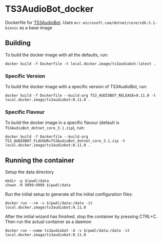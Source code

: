 # TS3AudioBot_docker

Dockerfile for [TS3AudioBot](https://github.com/Splamy/TS3AudioBot). Uses `mcr.microsoft.com/dotnet/core/sdk:3.1-bionic` as a base image

## Building

To build the docker image with all the defaults, run:

```
docker build -f Dockerfile -t local.docker.image/ts3audiobot:latest .
```

### Specific Version

To build the docker image with a specific version of TS3AudioBot, run:

```
docker build -f Dockerfile --build-arg TS3_AUDIOBOT_RELEASE=0.11.0 -t local.docker.image/ts3audiobot:0.11.0 .
```

### Specific Flavour

To build the docker image in a specific flavour (default is `TS3AudioBot_dotnet_core_3.1.zip`), run:

```
docker build -f Dockerfile --build-arg TS3_AUDIOBOT_FLAVOUR=TS3AudioBot_dotnet_core_3.1.zip -t local.docker.image/ts3audiobot:0.11.0 .
```

## Running the container

Setup the data directory

```
mkdir -p $(pwd)/data
chown -R 9999:9999 $(pwd)/data
```

Run the initial setup to generate all the initial configuration files:

```
docker run --rm -v $(pwd)/data:/data -it local.docker.image/ts3audiobot:0.11.0
```

After the initial wizard has finished, stop the container by pressing CTRL+C.
Then run the actual container as a daemon

```
docker run --name ts3audiobot -d -v $(pwd)/data:/data -it local.docker.image/ts3audiobot:0.11.0
```